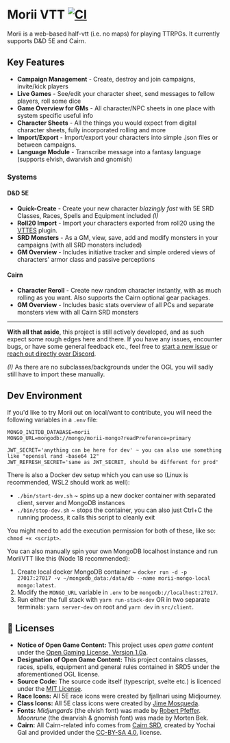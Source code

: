 # Morii VTT [![CI](https://github.com/fjallnari/morii-vtt/actions/workflows/main.yml/badge.svg)](https://github.com/fjallnari/morii-vtt/actions/workflows/main.yml)
Morii is a web-based half-vtt (i.e. no maps) for playing TTRPGs. It currently supports D&D 5E and Cairn.

## Key Features
- **Campaign Management** - Create, destroy and join campaigns, invite/kick players
- **Live Games** - See/edit your character sheet, send messages to fellow players, roll some dice
- **Game Overview for GMs** - All character/NPC sheets in one place with system specific useful info
- **Character Sheets** - All the things you would expect from digital character sheets, fully incorporated rolling and more
- **Import/Export** - Import/export your characters into simple .json files or between campaigns.
- **Language Module** - Transcribe message into a fantasy language (supports elvish, dwarvish and gnomish)

### Systems

#### D&D 5E
- **Quick-Create** - Create your new character *blazingly fast* with 5E SRD Classes, Races, Spells and Equipment included *(I)*
- **Roll20 Import** - Import your characters exported from roll20 using the [VTTES](https://github.com/justas-d/roll20-enhancement-suite) plugin. 
- **SRD Monsters** - As a GM, view, save, add and modify monsters in your campaigns (with all SRD monsters included)
- **GM Overview** - Includes initiative tracker and simple ordered views of characters' armor class and passive perceptions

#### Cairn
- **Character Reroll** - Create new random character instantly, with as much rolling as you want. Also supports the Cairn optional gear packages.
- **GM Overview** - Includes basic stats overview of all PCs and separate monsters view with all Cairn SRD monsters
---

**With all that aside**, this project is still actively developed, and as such expect some rough edges here and there. If you have any issues, encounter bugs, or have some general feedback etc., feel free to [start a new issue](https://github.com/fjallnari/morii-vtt/issues/new) or [reach out directly over Discord](https://discord.com/invite/MhKxwkRpEU).

*(I)* As there are no subclasses/backgrounds under the OGL you will sadly still have to import these manually.


## Dev Environment
If you'd like to try Morii out on local/want to contribute, you will need the following variables in a `.env` file:
```
MONGO_INITDB_DATABASE=morii
MONGO_URL=mongodb://mongo/morii-mongo?readPreference=primary

JWT_SECRET='anything can be here for dev' ~ you can also use something like "openssl rand -base64 12"
JWT_REFRESH_SECRET='same as JWT_SECRET, should be different for prod'
```
There is also a Docker dev setup which you can use so (Linux is recommended, WSL2 should work as well):
- `./bin/start-dev.sh` ~ spins up a new docker container with separated client, server and MongoDB instances
- `./bin/stop-dev.sh` ~ stops the container, you can also just Ctrl+C the running process, it calls this script to cleanly exit

You might need to add the execution permission for both of these, like so: `chmod +x <script>`.

You can also manually spin your own MongoDB localhost instance and run MoriiVTT like this (Node 18 recommended):
1. Create local docker MongoDB container ~ `docker run -d -p 27017:27017 -v ~/mongodb_data:/data/db --name morii-mongo-local mongo:latest`.
2. Modify the `MONGO_URL` variable in `.env` to be `mongodb://localhost:27017`.
3. Run either the full stack with `yarn run-stack-dev` OR in two separate terminals: `yarn server-dev` on root and `yarn dev` in `src/client`.


## 📝 Licenses
-   **Notice of Open Game Content:** This project uses *open game content* under the [Open Gaming License, Version 1.0a](Legal.md).
-   **Designation of Open Game Content:** This project contains classes, races, spells, equipment and general rules contained in SRD5 under the aforementioned OGL license.
-   **Source Code:** The source code itself (typescript, svelte etc.) is licenced under the [MIT License](https://github.com/fjallnari/morii-vtt/blob/main/LICENSE).
-   **Race Icons:** All 5E race icons were created by fjallnari using Midjourney.
-   **Class Icons:** All 5E class icons were created by [Jime Mosqueda](https://www.artstation.com/jimemosqueda).
-   **Fonts:** *Midjungards* (the elvish font) was made by [Robert Pfeffer](http://robert-pfeffer.net). *Moonrune* (the dwarvish & gnomish font) was made by Morten Bek.
-   **Cairn:** All Cairn-related info comes from [Cairn SRD](https://cairnrpg.com/cairn-srd/), created by Yochai Gal and provided under the [CC-BY-SA 4.0.](https://creativecommons.org/licenses/by-sa/4.0/) license.

